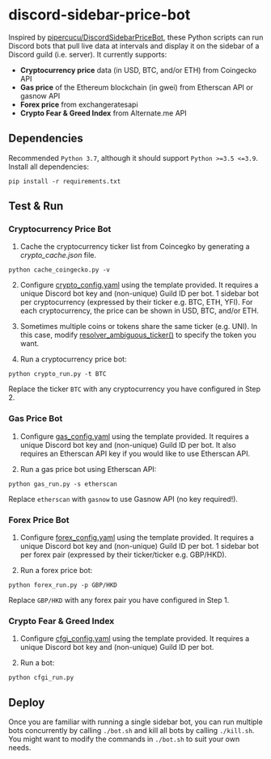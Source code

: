 # discord-sidebar-price-bot
Inspired by [pipercucu/DiscordSidebarPriceBot](https://github.com/pipercucu/DiscordSidebarPriceBot), 
these Python scripts can run Discord bots that pull live data at intervals and display it on the sidebar of a Discord guild (i.e. server). 
It currently supports:

- **Cryptocurrency price** data (in USD, BTC, and/or ETH) from Coingecko API
- **Gas price** of the Ethereum blockchain (in gwei) from Etherscan API or gasnow API
- **Forex price** from exchangeratesapi
- **Crypto Fear & Greed Index** from Alternate.me API

## Dependencies
Recommended `Python 3.7`, although it should support `Python >=3.5 <=3.9`. Install all dependencies:
```
pip install -r requirements.txt
```

## Test & Run
### Cryptocurrency Price Bot
1. Cache the cryptocurrency ticker list from Coincegko by generating a *crypto_cache.json* file.
```
python cache_coingecko.py -v
```

2. Configure [crypto_config.yaml](crypto_config.yaml) using the template provided. 
It requires a unique Discord bot key and (non-unique) Guild ID per bot.
1 sidebar bot per cryptocurrency (expressed by their ticker e.g. BTC, ETH, YFI). For each cryptocurrency, the price can be shown in USD, BTC, and/or ETH.

3. Sometimes multiple coins or tokens share the same ticker (e.g. UNI). In this case, modify [resolver_ambiguous_ticker()](crypto_run.py#L20) to specify the token you want.

4. Run a cryptocurrency price bot:
```
python crypto_run.py -t BTC
```
Replace the ticker `BTC` with any cryptocurrency you have configured in Step 2.

### Gas Price Bot
1. Configure [gas_config.yaml](gas_config.yaml) using the template provided.
It requires a unique Discord bot key and (non-unique) Guild ID per bot.
It also requires an Etherscan API key if you would like to use Etherscan API.

2. Run a gas price bot using Etherscan API:
```
python gas_run.py -s etherscan
```
Replace `etherscan` with `gasnow` to use Gasnow API (no key required!).

### Forex Price Bot
1. Configure [forex_config.yaml](forex_config.yaml) using the template provided. 
It requires a unique Discord bot key and (non-unique) Guild ID per bot.
1 sidebar bot per forex pair (expressed by their ticker/ticker e.g. GBP/HKD).

2. Run a forex price bot:
```
python forex_run.py -p GBP/HKD
```
Replace `GBP/HKD` with any forex pair you have configured in Step 1.

### Crypto Fear & Greed Index
1. Configure [cfgi_config.yaml](cfgi_config.yaml) using the template provided. 
It requires a unique Discord bot key and (non-unique) Guild ID per bot.

2. Run a bot:
```
python cfgi_run.py
```

## Deploy
Once you are familiar with running a single sidebar bot, you can run multiple bots concurrently by calling `./bot.sh` and kill all bots by calling `./kill.sh`. You might want to modify the commands in `./bot.sh` to suit your own needs.
